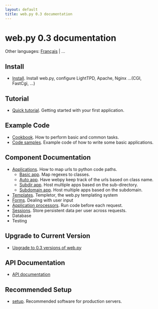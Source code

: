 ```yaml
---
layout: default
title: web.py 0.3 documentation
---
```


# web.py 0.3 documentation

Other languages: [Français](/docs/0.3.fr) | ...

## Install

* [Install](/install). Install web.py, configure LightTPD, Apache, Nginx ...(CGI, FastCgi, ...)

## Tutorial

* [Quick tutorial](./tutorial). Getting started with your first application.

## Example Code

* [Cookbook](./cookbook). How to perform basic and common tasks.
* [Code samples](https://github.com/webpy/webpy-examples/). Example code of how to write some basic applications.

## Component Documentation

* [Applications](/docs/0.3/apps). How to map urls to python code paths.
    * [Basic app](/docs/0.3/apps/basic). Map regexes to classes.
    * [Auto app](/docs/0.3/apps/auto). Have webpy keep track of the urls based on class name.
    * [Subdir app](/docs/0.3/apps/subdir). Host multiple apps based on the sub-directory.
    * [Subdomain app](/docs/0.3/apps/subdomain). Host multiple apps based on the subdomain.
* [Templates](/docs/0.3/templetor). Templetor, the web.py templating system
* [Forms](/cookbook/forms). Dealing with user input
* [Application processors](/docs/0.3/app_processors). Run code before each request.
* [Sessions](/docs/0.3/sessions). Store persistent data per user across requests. 
* Database
* Testing

## Upgrade to Current Version

* [Upgrade to 0.3 versions of web.py](/docs/0.3/upgrade)

## API Documentation

* [API documentation](/docs/0.3/api)

## Recommended Setup

* [setup](/recommended_setup). Recommended software for production servers.
